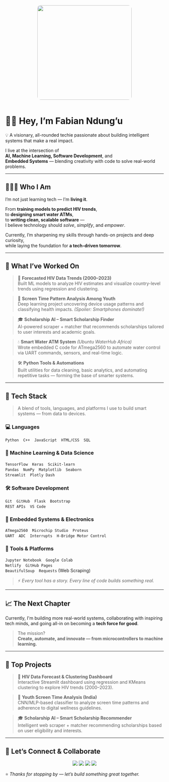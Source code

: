 <div style="display: flex; align-items: center; justify-content: center; gap: 20px; margin:50px;">
  <img src="https://media.giphy.com/media/qgQUggAC3Pfv687qPC/giphy.gif" width="300" style="border-radius: 10px;">
</div>

# 👋🏽 Hey, I’m Fabian Ndung’u

💡 A visionary, all-rounded techie passionate about building intelligent systems that make a real impact.

I live at the intersection of  
**AI, Machine Learning, Software Development**, and  
**Embedded Systems** — blending creativity with code to solve real-world problems.

---

## 👨🏽‍💻 Who I Am

I’m not just learning tech — I’m **living it**.

From **training models to predict HIV trends**,  
to **designing smart water ATMs**,  
to **writing clean, scalable software** —  
I believe technology should *solve*, *simplify*, and *empower*.

Currently, I’m sharpening my skills through hands-on projects and deep curiosity,  
while laying the foundation for **a tech-driven tomorrow**.

---

## 🚀 What I’ve Worked On

> 🧠 **Forecasted HIV Data Trends (2000–2023)**  
> Built ML models to analyze HIV estimates and visualize country-level trends using regression and clustering.

> 📱 **Screen Time Pattern Analysis Among Youth**  
> Deep learning project uncovering device usage patterns and classifying health impacts. *(Spoiler: Smartphones dominate!)*

> 🎓 **Scholarship AI – Smart Scholarship Finder**  
> AI-powered scraper + matcher that recommends scholarships tailored to user interests and academic goals.

> 💧 **Smart Water ATM System** *(Ubuntu WaterHub Africa)*  
> Wrote embedded C code for ATmega2560 to automate water control via UART commands, sensors, and real-time logic.

> 🛠️ **Python Tools & Automations**  
> Built utilities for data cleaning, basic analytics, and automating repetitive tasks — forming the base of smarter systems.

---

## 🧰 Tech Stack

> A blend of tools, languages, and platforms I use to build smart systems — from data to devices.

### 💻 Languages  
`Python` `C++` `JavaScript` `HTML/CSS` `SQL`

### 🤖 Machine Learning & Data Science  
`TensorFlow` `Keras` `Scikit-learn`  
`Pandas` `NumPy` `Matplotlib` `Seaborn`  
`Streamlit` `Plotly Dash`

### 🛠️ Software Development  
`Git` `GitHub` `Flask` `Bootstrap`  
`REST APIs` `VS Code`

### 🔌 Embedded Systems & Electronics  
`ATmega2560` `Microchip Studio` `Proteus`  
`UART` `ADC` `Interrupts` `H-Bridge Motor Control`

### 🧪 Tools & Platforms  
`Jupyter Notebook` `Google Colab`  
`Netlify` `GitHub Pages`  
`BeautifulSoup` `Requests` (Web Scraping)

> ⚡ *Every tool has a story. Every line of code builds something real.*

---

## 📈 The Next Chapter

Currently, I'm building more real-world systems, collaborating with inspiring tech minds, and going all-in on becoming a **tech force for good**.

> The mission?  
> **Create, automate, and innovate — from microcontrollers to machine learning.**

---

## 📌 Top Projects

> 🔬 **HIV Data Forecast & Clustering Dashboard**  
> Interactive Streamlit dashboard using regression and KMeans clustering to explore HIV trends (2000–2023).

> 📱 **Youth Screen Time Analysis (India)**  
> CNN/MLP-based classifier to analyze screen time patterns and adherence to digital wellness guidelines.

> 🎓 **Scholarship AI – Smart Scholarship Recommender**  
> Intelligent web scraper + matcher recommending scholarships based on user eligibility and interests.

---

## 🔗 Let’s Connect & Collaborate

<p align="center">
  <a href="https://linkedin.com/in/Fabian-lewis"><img src="https://img.shields.io/badge/LinkedIn-blue?logo=linkedin&logoColor=white"></a>
  <a href="mailto:fabian.lewis@example.com"><img src="https://img.shields.io/badge/Email-red?logo=gmail&logoColor=white"></a>
  <a href="https://twitter.com/FabianLewisDev"><img src="https://img.shields.io/badge/Twitter-black?logo=twitter&logoColor=blue"></a>
  <a href="https://fabian-ndush.netlify.app/"><img src="https://img.shields.io/badge/Portfolio-24292e?logo=google-chrome&logoColor=white"></a>
</p>

⭐ *Thanks for stopping by — let’s build something great together.*
